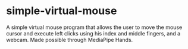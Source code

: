# simple-virtual-mouse

A simple virtual mouse program that allows the user to move the mouse cursor and execute left clicks using his index and middle fingers, and a webcam. Made possible through MediaPipe Hands.
